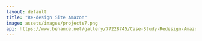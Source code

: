 ```yaml
---
layout: default
title: "Re-design Site Amazon"
image: assets/images/projects7.png
api: https://www.behance.net/gallery/77228745/Case-Study-Redesign-Amazon-UX-UI-Process
---
```

